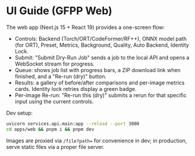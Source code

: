 # UI Guide (GFPP Web)

The web app (Next.js 15 + React 19) provides a one-screen flow:

- Controls: Backend (Torch/ORT/CodeFormer/RF++), ONNX model path (for ORT), Preset, Metrics, Background, Quality, Auto Backend, Identity Lock.
- Submit: "Submit Dry-Run Job" sends a job to the local API and opens a WebSocket stream for progress.
- Queue: shows job list with progress bars, a ZIP download link when finished, and a "Re-run (dry)" button.
- Results: a gallery of before/after comparisons and per-image metrics cards. Identity lock retries display a green badge.
- Per-image Re-run: "Re-run this (dry)" submits a rerun for that specific input using the current controls.

Dev setup:

```bash
uvicorn services.api.main:app --reload --port 3000
cd apps/web && pnpm i && pnpm dev
```

Images are proxied via `/file?path=` for convenience in dev; in production, serve static files via a proper file server.

